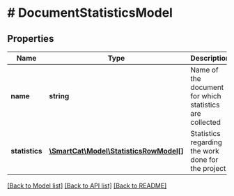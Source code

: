 # # DocumentStatisticsModel

## Properties

Name | Type | Description | Notes
------------ | ------------- | ------------- | -------------
**name** | **string** | Name of the document for which statistics are collected | [optional]
**statistics** | [**\SmartCat\Model\StatisticsRowModel[]**](StatisticsRowModel.md) | Statistics regarding the work done for the project | [optional]

[[Back to Model list]](../../README.md#models) [[Back to API list]](../../README.md#endpoints) [[Back to README]](../../README.md)
